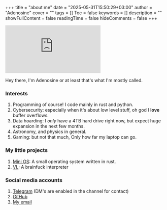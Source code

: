 +++
title = "about me"
date = "2025-05-31T15:50:29+03:00"
author = "Adenosine"
cover = ""
tags = []
Toc = false
keywords = []
description = ""
showFullContent = false
readingTime = false
hideComments = false
+++

![:adenosine.vwh.sh](https://count.getloli.com/@:adenosine.vwh.sh?name=%3Aadenosine.vwh.sh&theme=original-new&padding=7&offset=0&align=top&scale=1&pixelated=1&darkmode=auto)

Hey there, I'm Adenosine or at least that's what I'm mostly called.

### Interests

1. Programming of course! I code mainly in rust and python.
2. Cybersecurity: especially when it's about low level stuff,
   oh god I **love** buffer overflows.
3. Data hoarding: I _only_ have a 4TB hard drive right now,
   but expect huge expansion in the next few months.
4. Astronomy, and physics in general.
5. Gaming: but not that much, Only how far my laptop can go.

### My little projects

1. [Mini OS](https://github.com/doomed-neko/mini-rust-os):
   A small operating system written in rust.
2. [VL](https://github.com/doomed-neko/vl): A brainfuck interpreter

### Social media accounts

1. [Telegram](https://t.me/desperado_pasta)
   (DM's are enabled in the channel for contact)
2. [GitHub](https://github.com/doomed-neko)
3. [My email](mailto:adenosine_di_phosphate@proton.me)
